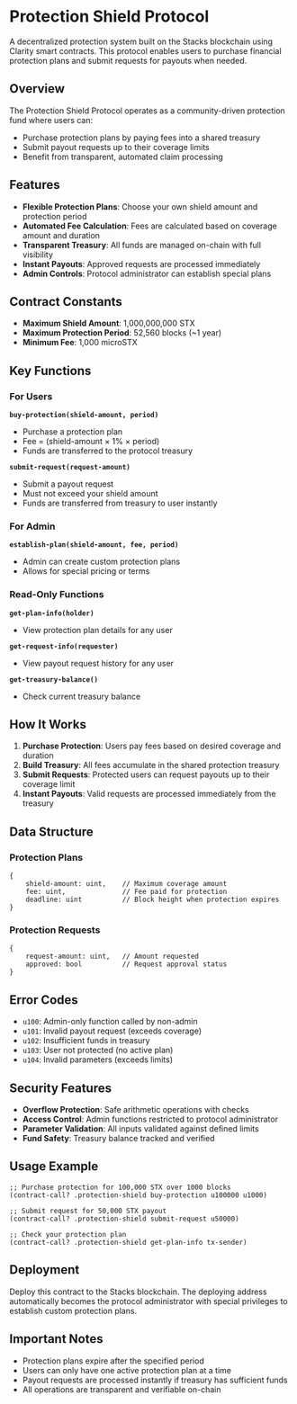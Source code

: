 # Protection Shield Protocol

A decentralized protection system built on the Stacks blockchain using Clarity smart contracts. This protocol enables users to purchase financial protection plans and submit requests for payouts when needed.

## Overview

The Protection Shield Protocol operates as a community-driven protection fund where users can:
- Purchase protection plans by paying fees into a shared treasury
- Submit payout requests up to their coverage limits
- Benefit from transparent, automated claim processing

## Features

- **Flexible Protection Plans**: Choose your own shield amount and protection period
- **Automated Fee Calculation**: Fees are calculated based on coverage amount and duration
- **Transparent Treasury**: All funds are managed on-chain with full visibility
- **Instant Payouts**: Approved requests are processed immediately
- **Admin Controls**: Protocol administrator can establish special plans

## Contract Constants

- **Maximum Shield Amount**: 1,000,000,000 STX
- **Maximum Protection Period**: 52,560 blocks (~1 year)
- **Minimum Fee**: 1,000 microSTX

## Key Functions

### For Users

**`buy-protection(shield-amount, period)`**
- Purchase a protection plan
- Fee = (shield-amount × 1% × period)
- Funds are transferred to the protocol treasury

**`submit-request(request-amount)`**
- Submit a payout request
- Must not exceed your shield amount
- Funds are transferred from treasury to user instantly

### For Admin

**`establish-plan(shield-amount, fee, period)`**
- Admin can create custom protection plans
- Allows for special pricing or terms

### Read-Only Functions

**`get-plan-info(holder)`**
- View protection plan details for any user

**`get-request-info(requester)`**
- View payout request history for any user

**`get-treasury-balance()`**
- Check current treasury balance

## How It Works

1. **Purchase Protection**: Users pay fees based on desired coverage and duration
2. **Build Treasury**: All fees accumulate in the shared protection treasury
3. **Submit Requests**: Protected users can request payouts up to their coverage limit
4. **Instant Payouts**: Valid requests are processed immediately from the treasury

## Data Structure

### Protection Plans
```clarity
{
    shield-amount: uint,    // Maximum coverage amount
    fee: uint,              // Fee paid for protection
    deadline: uint          // Block height when protection expires
}
```

### Protection Requests
```clarity
{
    request-amount: uint,   // Amount requested
    approved: bool          // Request approval status
}
```

## Error Codes

- `u100`: Admin-only function called by non-admin
- `u101`: Invalid payout request (exceeds coverage)
- `u102`: Insufficient funds in treasury
- `u103`: User not protected (no active plan)
- `u104`: Invalid parameters (exceeds limits)

## Security Features

- **Overflow Protection**: Safe arithmetic operations with checks
- **Access Control**: Admin functions restricted to protocol administrator
- **Parameter Validation**: All inputs validated against defined limits
- **Fund Safety**: Treasury balance tracked and verified

## Usage Example

```clarity
;; Purchase protection for 100,000 STX over 1000 blocks
(contract-call? .protection-shield buy-protection u100000 u1000)

;; Submit request for 50,000 STX payout
(contract-call? .protection-shield submit-request u50000)

;; Check your protection plan
(contract-call? .protection-shield get-plan-info tx-sender)
```

## Deployment

Deploy this contract to the Stacks blockchain. The deploying address automatically becomes the protocol administrator with special privileges to establish custom protection plans.

## Important Notes

- Protection plans expire after the specified period
- Users can only have one active protection plan at a time
- Payout requests are processed instantly if treasury has sufficient funds
- All operations are transparent and verifiable on-chain